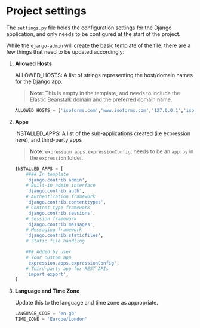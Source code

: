 # Project settings

The `settings.py` file holds the configuration settings for the Django application, and only needs to be configured at the start of the project. 

While the `django-admin` will create the basic template of the file, there are a few things that need to be updated accordingly:


1. **Allowed Hosts** 

   <span class="code">ALLOWED_HOSTS</span>: A list of strings representing the host/domain names for the Django app. 
   > **Note**: This is empty in the template, and needs to include the Elastic Beanstalk domain and the preferred domain name. 

	```python
	ALLOWED_HOSTS = ['isoforms.com','www.isoforms.com','127.0.0.1','isoVis-deploy-env.eba-r7r9zsja.eu-north-1.elasticbeanstalk.com']
	```

2. **Apps** 

	<span class="code">INSTALLED_APPS</span>: A list of the sub-applications created (i.e expression here), and third-party apps 
	> **Note**: `expression.apps.expressionConfig`: needs to be an `app.py` in the `expression` folder. 
	```python
	INSTALLED_APPS = [
		#### In template
	    'django.contrib.admin',  
	    # Built-in admin interface
	    'django.contrib.auth',         					
	    # Authentication framework
	    'django.contrib.contenttypes', 					
	    # Content type framework
	    'django.contrib.sessions',      				
	    # Session framework
	    'django.contrib.messages',     					
	    # Messaging framework
	    'django.contrib.staticfiles',   				
	    # Static file handling

	    ### Added by user
	    # Your custom app
	    'expression.apps.expressionConfig',     
	    # Third-party app for REST APIs        
	    'import_export',       					
	]
	```

3. **Language and Time Zone**

	Update this to the language and time zone as appropriate.
	```python
	LANGUAGE_CODE = 'en-gb'
	TIME_ZONE = 'Europe/London'
	```